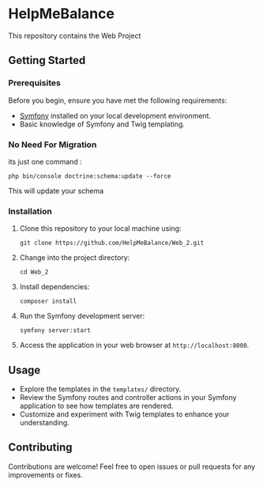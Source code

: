 # HelpMeBalance

This repository contains the Web Project

## Getting Started

### Prerequisites

Before you begin, ensure you have met the following requirements:
- [Symfony](https://symfony.com/download) installed on your local development environment.
- Basic knowledge of Symfony and Twig templating.

### No Need For Migration 

its just one command :
   ```shell
   php bin/console doctrine:schema:update --force
   ```
This will update your schema

### Installation

1. Clone this repository to your local machine using:
   ```shell
   git clone https://github.com/HelpMeBalance/Web_2.git
   ```
2. Change into the project directory:
   ```shell
   cd Web_2
   ```
3. Install dependencies:
   ```shell
   composer install
   ```
4. Run the Symfony development server:
   ```shell
   symfony server:start
   ```
5. Access the application in your web browser at `http://localhost:8000`.


## Usage

- Explore the templates in the `templates/` directory.
- Review the Symfony routes and controller actions in your Symfony application to see how templates are rendered.
- Customize and experiment with Twig templates to enhance your understanding.

## Contributing

Contributions are welcome! Feel free to open issues or pull requests for any improvements or fixes.

